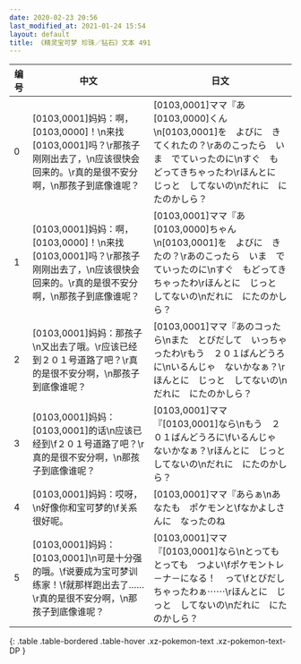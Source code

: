 ```yaml
---
date: 2020-02-23 20:56
last_modified_at: 2021-01-24 15:54
layout: default
title: 《精灵宝可梦 珍珠／钻石》文本 491
---
```

| 编号 | 中文 | 日文 |
| ---- | ---- | ---- |
| 0 | [0103,0001]妈妈：啊，[0103,0000]！\n来找[0103,0001]吗？\r那孩子刚刚出去了，\n应该很快会回来的。\r真的是很不安分啊，\n那孩子到底像谁呢？ | [0103,0001]ママ『あ　[0103,0000]くん\n[0103,0001]を　よびに　きてくれたの？\rあのこったら　いま　でていったのに\nすぐ　もどってきちゃったわ\rほんとに　じっと　してないの\nだれに　にたのかしら？ |
| 1 | [0103,0001]妈妈：啊，[0103,0000]！\n来找[0103,0001]吗？\r那孩子刚刚出去了，\n应该很快会回来的。\r真的是很不安分啊，\n那孩子到底像谁呢？ | [0103,0001]ママ『あ　[0103,0000]ちゃん\n[0103,0001]を　よびに　きたの？\rあのこったら　いま　でていったのに\nすぐ　もどってきちゃったわ\rほんとに　じっと　してないの\nだれに　にたのかしら？ |
| 2 | [0103,0001]妈妈：那孩子\n又出去了哦。\r应该已经到２０１号道路了吧？\r真的是很不安分啊，\n那孩子到底像谁呢？ | [0103,0001]ママ『あのコったら\nまた　とびだして　いっちゃったわ\rもう　２０１ばんどうろに\nいるんじゃ　ないかなぁ？\rほんとに　じっと　してないの\nだれに　にたのかしら？ |
| 3 | [0103,0001]妈妈：[0103,0001]的话\n应该已经到\f２０１号道路了吧？\r真的是很不安分啊，\n那孩子到底像谁呢？ | [0103,0001]ママ『[0103,0001]なら\nもう　２０１ばんどうろに\fいるんじゃ　ないかなぁ？\rほんとに　じっと　してないの\nだれに　にたのかしら？ |
| 4 | [0103,0001]妈妈：哎呀，\n好像你和宝可梦的\f关系很好呢。 | [0103,0001]ママ『あらぁ\nあなたも　ポケモンと\fなかよしさんに　なったのね |
| 5 | [0103,0001]妈妈：[0103,0001]\n可是十分强的哦。\f说要成为宝可梦训练家！\f就那样跑出去了……\r真的是很不安分啊，\n那孩子到底像谁呢？ | [0103,0001]ママ『[0103,0001]なら\nとっても　とっても　つよい\fポケモントレ－ナ－になる！　って\fとびだしちゃったわぁ⋯⋯\rほんとに　じっと　してないの\nだれに　にたのかしら？ |
{: .table .table-bordered .table-hover .xz-pokemon-text .xz-pokemon-text-DP }